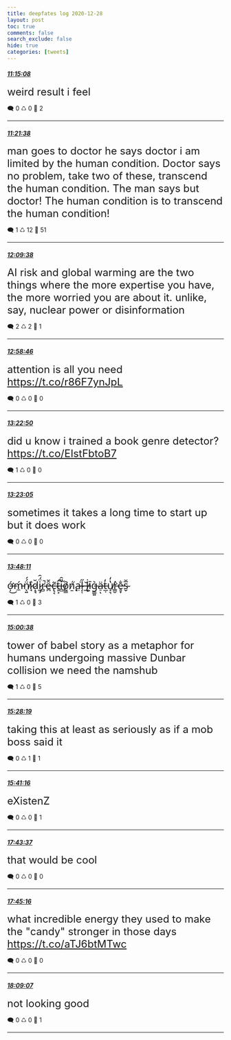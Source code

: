 ```yaml
---
title: deepfates log 2020-12-28
layout: post
toc: true
comments: false
search_exclude: false
hide: true
categories: [tweets]
---
```



#### <a href = "https://twitter.com/deepfates/status/1343621519767834624">*11:15:08*</a>

<font size="5">weird result i feel</font>



🗨️ 0 ♺ 0 🤍  2   

---
    
#### <a href = "https://twitter.com/deepfates/status/1343623157207351296">*11:21:38*</a>

<font size="5">man goes to doctor he says doctor i am limited by the human condition.   Doctor says no problem, take two of these, transcend the human condition.   The man says but doctor! The human condition is to transcend the human condition!</font>



🗨️ 1 ♺ 12 🤍  51   

---
    
#### <a href = "https://twitter.com/deepfates/status/1343635236479856640">*12:09:38*</a>

<font size="5">AI risk and global warming are the two things where the more expertise you have, the more worried you are about it. unlike, say, nuclear power or disinformation</font>



🗨️ 2 ♺ 2 🤍  1   

---
    
#### <a href = "https://twitter.com/deepfates/status/1343647601925746692">*12:58:46*</a>

<font size="5">attention is all you need  https://t.co/r86F7ynJpL</font>



🗨️ 0 ♺ 0 🤍  0   

---
    
#### <a href = "https://twitter.com/deepfates/status/1343653659339583490">*13:22:50*</a>

<font size="5">did u know i trained a book genre detector?   https://t.co/EIstFbtoB7</font>



🗨️ 1 ♺ 0 🤍  0   

---
    
#### <a href = "https://twitter.com/deepfates/status/1343653722132533248">*13:23:05*</a>

<font size="5">sometimes it takes a long time to start up but it does work</font>



🗨️ 0 ♺ 0 🤍  0   

---
    
#### <a href = "https://twitter.com/deepfates/status/1343660035877068800">*13:48:11*</a>

<font size="5">ớ̶̩͜ḿ̵̼n̸̖͍̈́́ï̷̘d̷̝̘̆ḭ̷̧̈́̑r̴̻̚ȇ̶̪̆c̶̢͔̃t̷̛̙͕͠i̶̻̎̑ȏ̸̰̳ṉ̸̨́a̶̤͘l̴̗̜̋ ̶̲̆l̶̢̇ī̷͕g̶̳͍͛ä̶̠ͅt̶̲̣̒u̸̘͉̔̒r̵͇̮̀e̵̥̞̐s̴̬̅̆</font>



🗨️ 1 ♺ 0 🤍  3   

---
    
#### <a href = "https://twitter.com/deepfates/status/1343678271741943813">*15:00:38*</a>

<font size="5">tower of babel story as a metaphor for humans undergoing massive Dunbar collision  we need the namshub</font>



🗨️ 1 ♺ 0 🤍  5   

---
    
#### <a href = "https://twitter.com/deepfates/status/1343685236069044224">*15:28:19*</a>

<font size="5">taking this at least as seriously as if a mob boss said it</font>



🗨️ 0 ♺ 1 🤍  1   

---
    
#### <a href = "https://twitter.com/deepfates/status/1343688497304129538">*15:41:16*</a>

<font size="5">eXistenZ</font>



🗨️ 0 ♺ 0 🤍  1   

---
    
#### <a href = "https://twitter.com/deepfates/status/1343719286284566528">*17:43:37*</a>

<font size="5">that would be cool</font>



🗨️ 0 ♺ 0 🤍  0   

---
    
#### <a href = "https://twitter.com/deepfates/status/1343719700950175744">*17:45:16*</a>

<font size="5">what incredible energy  they used to make the "candy" stronger in those days    https://t.co/aTJ6btMTwc</font>



🗨️ 0 ♺ 0 🤍  0   

---
    
#### <a href = "https://twitter.com/deepfates/status/1343725702378446850">*18:09:07*</a>

<font size="5">not looking good</font>



🗨️ 0 ♺ 0 🤍  1   

---
    
            

